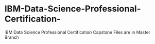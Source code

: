 # IBM-Data-Science-Professional-Certification-
IBM Data Science Professional Certification Capstone
Files are in Master Branch
